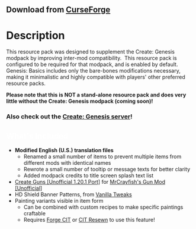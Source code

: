 ## Download from [CurseForge](https://www.curseforge.com/minecraft/texture-packs/genesis-basics)



# Description

This resource pack was designed to supplement the Create: Genesis modpack by improving inter-mod compatibility.  This resource pack is configured to be required for that modpack, and is enabled by default.  Genesis: Basics includes only the bare-bones modifications necessary, making it minimalistic and highly compatible with players' other preferred resource packs.

**Please note that this is NOT a stand-alone resource pack and does very little without the Create: Genesis modpack (coming soon)!**

### Also check out the [Create: Genesis server](https://genesis.centralhosting.au/)!



## <span style="color:#fff">What's Included</span>

*   **Modified English (U.S.) translation files**
    *   Renamed a small number of items to prevent multiple items from different mods with identical names
    *   Rewrote a small number of tooltip or message texts for better clarity
    *   Added modpack credits to title screen splash text list
*   [Create Guns \[Unofficial 1.20.1 Port\]](https://github.com/gnegDev/create-guns-1.20.1-unofficial-port) for [MrCrayfish's Gun Mod \[Unofficial\]](https://www.curseforge.com/minecraft/mc-mods/mrcrayfishs-gun-mod-unofficial)
*   HD Shield Banner Patterns, from [Vanilla Tweaks](https://vanillatweaks.net/picker/resource-packs/)
*   Painting variants visible in item form
    *   Can be combined with custom recipes to make specific paintings craftable
    *   Requires [Forge CIT](https://www.curseforge.com/minecraft/mc-mods/forge-cit) or [CIT Resewn](https://www.curseforge.com/minecraft/mc-mods/cit-resewn) to use this feature!